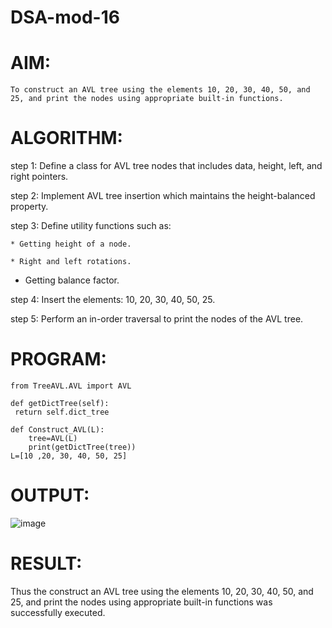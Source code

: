 # DSA-mod-16

# AIM:
    To construct an AVL tree using the elements 10, 20, 30, 40, 50, and 25, and print the nodes using appropriate built-in functions.
# ALGORITHM:
step 1: Define a class for AVL tree nodes that includes data, height, left, and right pointers.

step 2: Implement AVL tree insertion which maintains the height-balanced property.

step 3: Define utility functions such as:

    * Getting height of a node.

    * Right and left rotations.

   *  Getting balance factor.

step 4: Insert the elements: 10, 20, 30, 40, 50, 25.

step 5: Perform an in-order traversal to print the nodes of the AVL tree.
# PROGRAM:

```
from TreeAVL.AVL import AVL  

def getDictTree(self):
 return self.dict_tree

def Construct_AVL(L):
    tree=AVL(L)
    print(getDictTree(tree))
L=[10 ,20, 30, 40, 50, 25]
```

# OUTPUT:

![image](https://github.com/user-attachments/assets/ae469281-a79c-4c81-beca-b58692e4f443)

# RESULT:
  Thus the construct an AVL tree using the elements 10, 20, 30, 40, 50, and 25, and print the nodes using appropriate built-in functions was successfully executed.

